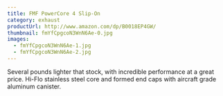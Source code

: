 ```yaml
---
title: FMF PowerCore 4 Slip-On
category: exhaust
productUrl: http://www.amazon.com/dp/B0018EP4GW/
thumbnail: fmYfCpgcoN3WnN6Ae-0.jpg
images:
  - fmYfCpgcoN3WnN6Ae-1.jpg
  - fmYfCpgcoN3WnN6Ae-2.jpg
---
```


Several pounds lighter that stock, with incredible performance at a great price. Hi-Flo stainless steel core and formed end caps with aircraft grade aluminum canister.

